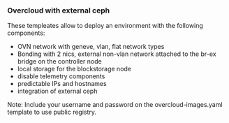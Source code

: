 ### Overcloud with external ceph

These templeates allow to deploy an environment with the following components:

* OVN network with geneve, vlan, flat network types
* Bonding with 2 nics, external non-vlan network attached to the br-ex bridge on the controller node
* local storage for the blockstorage node
* disable telemetry components
* predictable IPs and hostnames
* integration of external ceph

Note: Include your username and password on the overcloud-images.yaml template to use public registry.
